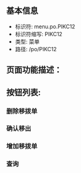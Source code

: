 
## 基本信息

- 标识符: menu.po.PIKC12
- 标识符缩写: PIKC12
- 类型: 菜单
- 路径: /po/PIKC12

## 页面功能描述：





## 按钮列表:


### 删除移拨单



### 确认移出



### 增加移拨单



### 查询


